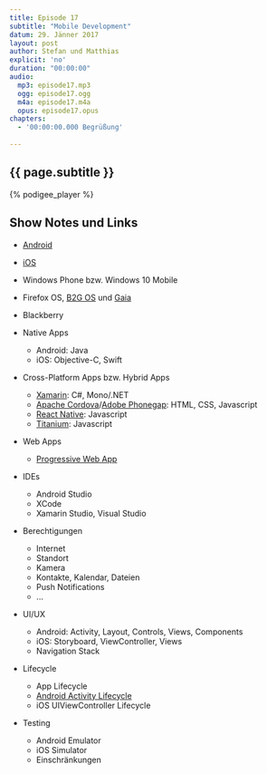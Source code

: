 ```yaml
---
title: Episode 17
subtitle: "Mobile Development"
datum: 29. Jänner 2017
layout: post
author: Stefan und Matthias
explicit: 'no'
duration: "00:00:00"
audio:
  mp3: episode17.mp3
  ogg: episode17.ogg
  m4a: episode17.m4a
  opus: episode17.opus
chapters:
  - '00:00:00.000 Begrüßung'
  
---
```


## {{ page.subtitle }}

{% podigee_player %}

## Show Notes und Links

* [Android](https://developer.android.com/index.html)
* [iOS](https://developer.apple.com/ios/)
* Windows Phone bzw. Windows 10 Mobile
* Firefox OS, [B2G OS](https://wiki.mozilla.org/B2G_OS/) und [Gaia](https://github.com/mozilla-b2g/gaia)
* Blackberry

* Native Apps
  * Android: Java
  * iOS: Objective-C, Swift
* Cross-Platform Apps bzw. Hybrid Apps
  * [Xamarin](https://www.xamarin.com/): C#, Mono/.NET
  * [Apache Cordova](https://cordova.apache.org/)/[Adobe Phonegap](http://phonegap.com/): HTML, CSS, Javascript
  * [React Native](https://facebook.github.io/react-native/): Javascript
  * [Titanium](http://www.appcelerator.org/): Javascript
* Web Apps
  * [Progressive Web App](https://developers.google.com/web/progressive-web-apps/)

* IDEs
  * Android Studio
  * XCode
  * Xamarin Studio, Visual Studio

* Berechtigungen
  * Internet
  * Standort
  * Kamera
  * Kontakte, Kalendar, Dateien
  * Push Notifications
  * ...

* UI/UX
  * Android: Activity, Layout, Controls, Views, Components
  * iOS: Storyboard, ViewController, Views
  * Navigation Stack

* Lifecycle
  * App Lifecycle
  * [Android Activity Lifecycle](https://developer.android.com/guide/components/activities/activity-lifecycle.html)
  * iOS UIViewController Lifecycle

* Testing
  * Android Emulator
  * iOS Simulator
  * Einschränkungen
